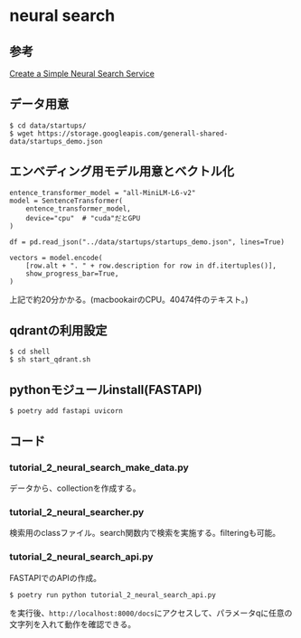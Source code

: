 # neural search
## 参考
[Create a Simple Neural Search Service](https://qdrant.tech/documentation/tutorials/neural-search/)  

## データ用意
```
$ cd data/startups/
$ wget https://storage.googleapis.com/generall-shared-data/startups_demo.json
```

## エンべディング用モデル用意とベクトル化
```
entence_transformer_model = "all-MiniLM-L6-v2"
model = SentenceTransformer(
    entence_transformer_model,
    device="cpu"  # "cuda"だとGPU
)

df = pd.read_json("../data/startups/startups_demo.json", lines=True)

vectors = model.encode(
    [row.alt + ". " + row.description for row in df.itertuples()],
    show_progress_bar=True,
)
```

上記で約20分かかる。(macbookairのCPU。40474件のテキスト。)  



## qdrantの利用設定
```
$ cd shell
$ sh start_qdrant.sh
```

## pythonモジュールinstall(FASTAPI)
```
$ poetry add fastapi uvicorn
```

## コード
### tutorial_2_neural_search_make_data.py
データから、collectionを作成する。

### tutorial_2_neural_searcher.py
検索用のclassファイル。search関数内で検索を実施する。filteringも可能。  

### tutorial_2_neural_search_api.py
FASTAPIでのAPIの作成。  

```
$ poetry run python tutorial_2_neural_search_api.py
```

を実行後、`http://localhost:8000/docs`にアクセスして、パラメータqに任意の文字列を入れて動作を確認できる。  
